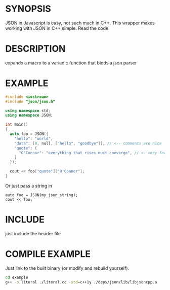 # SYNOPSIS
JSON in Javascript is easy, not such much in C++. This wrapper makes
working with JSON in C++ simple. Read the code.

# DESCRIPTION
expands a macro to a variadic function that binds a json parser

# EXAMPLE

```cc
#include <iostream>
#include "json/json.h"

using namespace std;
using namespace JSON;

int main()
{
  auto foo = JSON({
    "hello": "world",
    "data": [0, null, ["hello", "goodbye"]], // <-- comments are nice
    "quote": {
      "O'Connor": "everything that rises must converge", // <- very forgiving :)
    }
  });

  cout << foo["quote"]["O'Connor"];
}
```

Or just pass a string in
```
auto foo = JSON(my_json_string);
cout << foo;
```

# INCLUDE
just include the header file

# COMPILE EXAMPLE
Just link to the built binary (or modify and rebuild yourself).

```bash
cd example
g++ -o literal ./literal.cc -std=c++1y ./deps/json/lib/libjsoncpp.a
```

